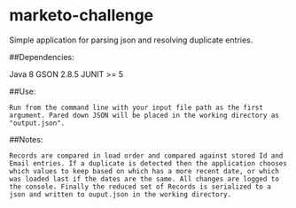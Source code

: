 # marketo-challenge
Simple application for parsing json and resolving duplicate entries.

##Dependencies:

Java 8
GSON 2.8.5
JUNIT >= 5

##Use:

	Run from the command line with your input file path as the first argument. Pared down JSON will be placed in the working directory as "output.json".

##Notes:

	Records are compared in load order and compared against stored Id and Email entries. If a duplicate is detected then the application chooses which values to keep based on which has a more recent date, or which was loaded last if the dates are the same. All changes are logged to the console. Finally the reduced set of Records is serialized to a json and written to ouput.json in the working directory.